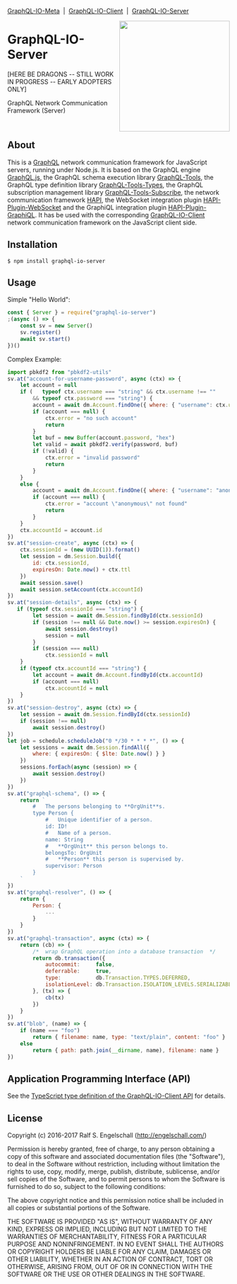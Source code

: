 
[GraphQL-IO-Meta](https://github.com/rse/graphql-io) &nbsp;|&nbsp;
[GraphQL-IO-Client](https://github.com/rse/graphql-io-client) &nbsp;|&nbsp;
[GraphQL-IO-Server](https://github.com/rse/graphql-io-server)

<img src="https://rawgit.com/rse/graphql-io/master/graphql-io.svg" width="250" align="right" alt=""/>

GraphQL-IO-Server
=================

[HERE BE DRAGONS -- STILL WORK IN PROGRESS -- EARLY ADOPTERS ONLY]

GraphQL Network Communication Framework (Server)

<p/>
<img src="https://nodei.co/npm/graphql-io-server.png?downloads=true&stars=true" alt=""/>

<p/>
<img src="https://david-dm.org/rse/graphql-io-server.png" alt=""/>

About
-----

This is a [GraphQL](http://graphql.org/) network communication framework for
JavaScript servers, running under Node.js.
It is based on the GraphQL engine [GraphQL.js](http://graphql.org/graphql-js/),
the GraphQL schema execution library [GraphQL-Tools](http://dev.apollodata.com/tools/graphql-tools/),
the GraphQL type definition library [GraphQL-Tools-Types](https://github.com/rse/graphql-tools-types),
the GraphQL subscription management library [GraphQL-Tools-Subscribe](https://github.com/rse/graphql-tools-subscribe),
the network communication framework [HAPI](https://hapijs.com),
the WebSocket integration plugin [HAPI-Plugin-WebSocket](https://github.com/rse/hapi-plugin-websocket)
and the GraphiQL integration plugin [HAPI-Plugin-GraphiQL](https://github.com/rse/hapi-plugin-graphiql).
It has be used with the corresponding [GraphQL-IO-Client](https://github.com/rse/graphql-io-client)
network communication framework on the JavaScript client side.

Installation
------------

```shell
$ npm install graphql-io-server
```

Usage
-----

Simple "Hello World":

```js
const { Server } = require("graphql-io-server")
;(async () => {
    const sv = new Server()
    sv.register()
    await sv.start()
})()
```

Complex Example:

```js
import pbkdf2 from "pbkdf2-utils"
sv.at("account-for-username-password", async (ctx) => {
    let account = null
    if (   typeof ctx.username === "string" && ctx.username !== ""
        && typeof ctx.password === "string") {
        account = await dm.Account.findOne({ where: { "username": ctx.username } })
        if (account === null) {
            ctx.error = "no such account"
            return
        }
        let buf = new Buffer(account.password, "hex")
        let valid = await pbkdf2.verify(password, buf)
        if (!valid) {
            ctx.error = "invalid password"
            return
        }
    }
    else {
        account = await dm.Account.findOne({ where: { "username": "anonymous" } })
        if (account === null) {
            ctx.error = "account \"anonymous\" not found"
            return
        }
    }
    ctx.accountId = account.id
})
sv.at("session-create", async (ctx) => {
    ctx.sessionId = (new UUID(1)).format()
    let session = dm.Session.build({
        id: ctx.sessionId,
        expiresOn: Date.now() + ctx.ttl
    })
    await session.save()
    await session.setAccount(ctx.accountId)
})
sv.at("session-details", async (ctx) => {
   if (typeof ctx.sessionId === "string") {
        let session = await dm.Session.findById(ctx.sessionId)
        if (session !== null && Date.now() >= session.expiresOn) {
            await session.destroy()
            session = null
        }
        if (session === null)
            ctx.sessionId = null
    }
    if (typeof ctx.accountId === "string") {
        let account = await dm.Account.findById(ctx.accountId)
        if (account === null)
            ctx.accountId = null
    }
})
sv.at("session-destroy", async (ctx) => {
    let session = await dm.Session.findById(ctx.sessionId)
    if (session !== null)
        await session.destroy()
})
let job = schedule.scheduleJob("0 */30 * * * *", () => {
    let sessions = await dm.Session.findAll({
        where: { expiresOn: { $lte: Date.now() } }
    })
    sessions.forEach(async (session) => {
        await session.destroy()
    })
})
sv.at("graphql-schema", () => {
    return `
        #   The persons belonging to **OrgUnit**s.
        type Person {
            #   Unique identifier of a person.
            id: ID!
            #   Name of a person.
            name: String
            #   **OrgUnit** this person belongs to.
            belongsTo: OrgUnit
            #   **Person** this person is supervised by.
            supervisor: Person
        }
    `
})
sv.at("graphql-resolver", () => {
    return {
        Person: {
            ...
        }
    }
})
sv.at("graphql-transaction", async (ctx) => {
    return (cb) => {
        /*  wrap GraphQL operation into a database transaction  */
        return db.transaction({
            autocommit:     false,
            deferrable:     true,
            type:           db.Transaction.TYPES.DEFERRED,
            isolationLevel: db.Transaction.ISOLATION_LEVELS.SERIALIZABLE
        }, (tx) => {
            cb(tx)
        })
    }
})
sv.at("blob", (name) => {
    if (name === "foo")
        return { filename: name, type: "text/plain", content: "foo" }
    else
        return { path: path.join(__dirname, name), filename: name }
})
```

Application Programming Interface (API)
---------------------------------------

See the [TypeScript type definition of the GraphQL-IO-Client API](src/graphql-io.d.ts) for details.

License
-------

Copyright (c) 2016-2017 Ralf S. Engelschall (http://engelschall.com/)

Permission is hereby granted, free of charge, to any person obtaining
a copy of this software and associated documentation files (the
"Software"), to deal in the Software without restriction, including
without limitation the rights to use, copy, modify, merge, publish,
distribute, sublicense, and/or sell copies of the Software, and to
permit persons to whom the Software is furnished to do so, subject to
the following conditions:

The above copyright notice and this permission notice shall be included
in all copies or substantial portions of the Software.

THE SOFTWARE IS PROVIDED "AS IS", WITHOUT WARRANTY OF ANY KIND,
EXPRESS OR IMPLIED, INCLUDING BUT NOT LIMITED TO THE WARRANTIES OF
MERCHANTABILITY, FITNESS FOR A PARTICULAR PURPOSE AND NONINFRINGEMENT.
IN NO EVENT SHALL THE AUTHORS OR COPYRIGHT HOLDERS BE LIABLE FOR ANY
CLAIM, DAMAGES OR OTHER LIABILITY, WHETHER IN AN ACTION OF CONTRACT,
TORT OR OTHERWISE, ARISING FROM, OUT OF OR IN CONNECTION WITH THE
SOFTWARE OR THE USE OR OTHER DEALINGS IN THE SOFTWARE.

